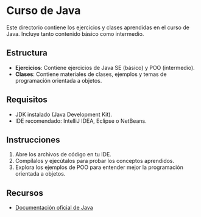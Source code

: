 # Curso de Java

Este directorio contiene los ejercicios y clases aprendidas en el curso de Java. Incluye tanto contenido básico como intermedio.

## Estructura
- **Ejercicios**: Contiene ejercicios de Java SE (básico) y POO (intermedio).
- **Clases**: Contiene materiales de clases, ejemplos y temas de programación orientada a objetos.

## Requisitos
- JDK instalado (Java Development Kit).
- IDE recomendado: IntelliJ IDEA, Eclipse o NetBeans.

## Instrucciones
1. Abre los archivos de código en tu IDE.
2. Compílalos y ejecútalos para probar los conceptos aprendidos.
3. Explora los ejemplos de POO para entender mejor la programación orientada a objetos.

## Recursos
- [Documentación oficial de Java](https://docs.oracle.com/en/java/)
